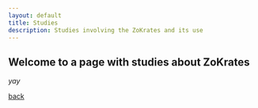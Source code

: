 ```yaml
---
layout: default
title: Studies
description: Studies involving the ZoKrates and its use
---
```


## Welcome to a page with studies about ZoKrates

_yay_

[back](./)
